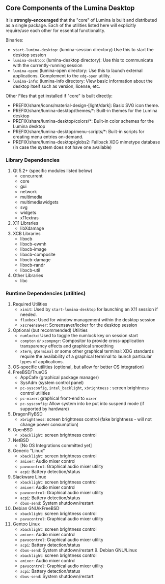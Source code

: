 ## Core Components of the Lumina Desktop

It is **strongly-encouraged** that the "core" of Lumina is built and distributed as a single package. Each of the utilities listed here will explicitly require/use each other for essential functionality.

Binaries:
 * `start-lumina-desktop`: (lumina-session directory) Use this to start the desktop session
 * `lumina-desktop`: (lumina-desktop directory): Use this to communicate with the currently-running session
 * `lumina-open`: (lumina-open directory: Use this to launch external applications. Complement to the `xdg-open` utility.
 * `lumina-info`: (lumina-info directory: View basic information about the desktop itself such as version, license, etc.

Other Files that get installed if "core" is built directly:
 * PREFIX/share/icons/material-design-[light/dark]: Basic SVG icon theme.
 * PREFIX/share/lumina-desktop/themes/*: Built-in themes for the Lumina desktop
 * PREFIX/share/lumina-desktop/colors/*: Built-in color schemes for the Lumina desktop
 * PREFIX/share/lumina-desktop/menu-scripts/*: Built-in scripts for creating menu entries on-demand.
 * PREFIX/share/lumina-desktop/globs2: Fallback XDG mimetype database (in case the system does not have one available)

### Library Dependencies

1. Qt 5.2+ (specific modules listed below)
   * concurrent
   * core
   * gui
   * network
   * multimedia
   * multimediawidgets
   * svg
   * widgets
   * x11extras
2. X11 Libraries
   * libXdamage
3. XCB Libraries
   * libxcb
   * libxcb-ewmh
   * libxcb-image
   * libxcb-composite
   * libxcb-damage
   * libxcb-randr
   * libxcb-util
4. Other Libraries
   * libc

### Runtime Dependencies (utilities)
1. Required Utilities
   * `xinit`: Used by `start-lumina-desktop` for launching an X11 session if needed.
   * `fluxbox`: Used for window management within the desktop session
   * `xscreensaver`: Screensaver/locker for the desktop session
2. Optional (but recommended) Utilities
   * `numlockx`: Used to toggle the numlock key on session start
   * `compton` *or* `xcompmgr`: Compositor to provide cross-application transparency effects and graphical smoothing
   * `xterm`, `qterminal` or some other graphical terminal: XDG standards require the availability of a graphical terminal to launch particular types of applications.
3. OS-specific utilities (optional, but allow for better OS integration)
  1. FreeBSD/TrueOS
      * AppCafe (graphical package manager)
      * SysAdm (system control panel)
      * `pc-sysconfig`, `intel_backlight`, `xbrightness` : screen brightness control utilities
      * `pc-mixer`: graphical front-end to `mixer`
      * `pc-sysconfig`: Allow system into be put into suspend mode (if supported by hardware)
   2. DragonFlyBSD
      * `xbrightness`: screen brightness control (fake brightness - will not change power consumption)
   3. OpenBSD
      * `xbacklight`: screen brightness control
   4. NetBSD
      * [No OS Integrations committed yet]
   5. Generic "Linux"
      * `xbacklight`: screen brightness control
      * `amixer`: Audio mixer control
      * `pavucontrol`: Graphical audio mixer utility
      * `acpi`: Battery detection/status
   6. Slackware Linux
      * `xbacklight`: screen brightness control
      * `amixer`: Audio mixer control
      * `pavucontrol`: Graphical audio mixer utility
      * `acpi`: Battery detection/status
      * `dbus-send`: System shutdown/restart
   7. Debian GNU/kFreeBSD
      * `xbacklight`: screen brightness control
      * `pavucontrol`: Graphical audio mixer utility
   8. Gentoo Linux
      * `xbacklight`: screen brightness control
      * `amixer`: Audio mixer control
      * `pavucontrol`: Graphical audio mixer utility
      * `acpi`: Battery detection/status
      * `dbus-send`: System shutdown/restart
    9. Debian GNU/Linux
      * `xbacklight`: screen brightness control
      * `amixer`: Audio mixer control
      * `pavucontrol`: Graphical audio mixer utility
      * `acpi`: Battery detection/status
      * `dbus-send`: System shutdown/restart
